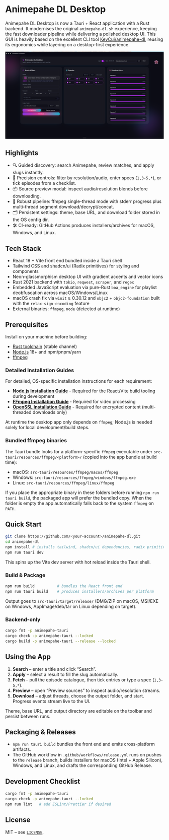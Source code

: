 # Animepahe DL Desktop

Animepahe DL Desktop is now a Tauri + React application with a Rust backend. It modernises the original `animepahe-dl.sh` experience, keeping the fast downloader pipeline while delivering a polished desktop UI. This GUI is heavily based on the excellent CLI tool [KevCui/animepahe-dl](https://github.com/KevCui/animepahe-dl/), reusing its ergonomics while layering on a desktop-first experience.

![Animepahe DL Desktop showing the episode grid, filters, and download status](Screenshot.png)

## Highlights

- 🔍 Guided discovery: search Animepahe, review matches, and apply slugs instantly.
- 🎯 Precision controls: filter by resolution/audio, enter specs (`1,3-5,*`), or tick episodes from a checklist.
- 📦 Source preview modal: inspect audio/resolution blends before downloading.
- 🚀 Robust pipeline: ffmpeg single-thread mode with stderr progress plus multi-thread segment download/decrypt/concat.
- 🗂️ Persistent settings: theme, base URL, and download folder stored in the OS config dir.
- 🛠️ CI-ready: GitHub Actions produces installers/archives for macOS, Windows, and Linux.

## Tech Stack

- React 18 + Vite front end bundled inside a Tauri shell
- Tailwind CSS and shadcn/ui (Radix primitives) for styling and components
- Neon-glassmorphism desktop UI with gradient accents and vector icons
- Rust 2021 backend with `tokio`, `reqwest`, `scraper`, and `regex`
- Embedded JavaScript evaluation via pure-Rust `boa_engine` for playlist deobfuscation across macOS/Windows/Linux
- macOS crash fix via `winit` ≥ 0.30.12 and `objc2` + `objc2-foundation` built with the `relax-sign-encoding` feature
- External binaries: `ffmpeg`, `node` (detected at runtime)

## Prerequisites

Install on your machine before building:

- [Rust toolchain](https://rustup.rs/) (stable channel)
- [Node.js](https://nodejs.org/) 18+ and npm/pnpm/yarn
- [ffmpeg](https://ffmpeg.org/)

### Detailed Installation Guides

For detailed, OS-specific installation instructions for each requirement:

- **[Node.js Installation Guide](requirements/NodeJS.md)** - Required for the React/Vite build tooling during development
- **[FFmpeg Installation Guide](requirements/FFMPEG.md)** - Required for video processing
- **[OpenSSL Installation Guide](requirements/OpenSSL.md)** - Required for encrypted content (multi-threaded downloads only)

At runtime the desktop app only depends on `ffmpeg`; Node.js is needed solely for local development/build steps.

### Bundled ffmpeg binaries

The Tauri bundle looks for a platform-specific `ffmpeg` executable under `src-tauri/resources/ffmpeg/<platform>/` (copied into the app bundle at build time):

- macOS: `src-tauri/resources/ffmpeg/macos/ffmpeg`
- Windows: `src-tauri/resources/ffmpeg/windows/ffmpeg.exe`
- Linux: `src-tauri/resources/ffmpeg/linux/ffmpeg`

If you place the appropriate binary in these folders before running `npm run tauri build`, the packaged app will prefer the bundled copy. When the folder is empty the app automatically falls back to the system `ffmpeg` on `PATH`.

## Quick Start

```bash
git clone https://github.com/<your-account>/animepahe-dl.git
cd animepahe-dl
npm install # installs tailwind, shadcn/ui dependencies, radix primitives
npm run tauri dev
```

This spins up the Vite dev server with hot reload inside the Tauri shell.

### Build & Package

```bash
npm run build          # bundles the React front end
npm run tauri build    # produces installers/archives per platform
```

Output goes to `src-tauri/target/release/` (DMG/ZIP on macOS, MSI/EXE on Windows, AppImage/deb/tar on Linux depending on target).

### Backend-only

```bash
cargo fmt -p animepahe-tauri
cargo check -p animepahe-tauri --locked
cargo build -p animepahe-tauri --release --locked
```

## Using the App

1. **Search** – enter a title and click “Search”.
2. **Apply** – select a result to fill the slug automatically.
3. **Fetch** – pull the episode catalogue, then tick entries or type a spec (`1,3-5,*`).
4. **Preview** – open “Preview sources” to inspect audio/resolution streams.
5. **Download** – adjust threads, choose the output folder, and start. Progress events stream live to the UI.

Theme, base URL, and output directory are editable on the toolbar and persist between runs.

## Packaging & Releases

- `npm run tauri build` bundles the front end and emits cross-platform artifacts.
- The GitHub workflow in `.github/workflows/release.yml` runs on pushes to the `release` branch, builds installers for macOS (Intel + Apple Silicon), Windows, and Linux, and drafts the corresponding GitHub Release.

## Development Checklist

```bash
cargo fmt -p animepahe-tauri
cargo check -p animepahe-tauri --locked
npm run lint   # add ESLint/Prettier if desired
```

## License

MIT – see [`LICENSE`](LICENSE).

